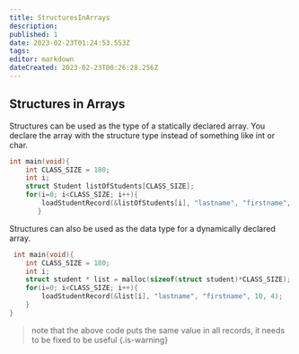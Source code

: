 ```yaml
---
title: StructuresInArrays
description: 
published: 1
date: 2023-02-23T01:24:53.553Z
tags: 
editor: markdown
dateCreated: 2023-02-23T00:26:28.256Z
---
```




## Structures in Arrays  

Structures can be used as the type of a statically declared array. You declare the array with the structure type instead of something like int or char.

```c
int main(void){
    int CLASS_SIZE = 180;
    int i;
    struct Student listOfStudents[CLASS_SIZE];
    for(i=0; i<CLASS_SIZE; i++){
        loadStudentRecord(&listOfStudents[i], "lastname", "firstname", 10, 4);
       }
```
Structures can also be used as the data type for a dynamically declared
array.
```c
 int main(void){
    int CLASS_SIZE = 180;
    int i;
    struct student * list = malloc(sizeof(struct student)*CLASS_SIZE);
    for(i=0; i<CLASS_SIZE; i++){
        loadStudentRecord(&list[i], "lastname", "firstname", 10, 4);   
    }
} 
```
> note that the above code puts the same value in all records, it needs to be fixed to be useful
{.is-warning}

